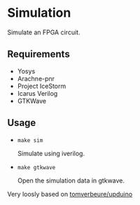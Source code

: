 # Simulation

Simulate an FPGA circuit.

## Requirements

* Yosys
* Arachne-pnr
* Project IceStorm
* Icarus Verilog
* GTKWave

## Usage

* ```make sim```

    Simulate using iverilog.

* ```make gtkwave```

    Open the simulation data in gtkwave.

Very loosly based on [tomverbeure/upduino](https://github.com/tomverbeure/upduino/tree/master/blink)
